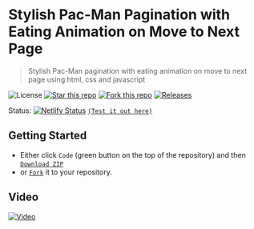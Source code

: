 # Stylish Pac-Man Pagination with Eating Animation on Move to Next Page
> Stylish Pac-Man pagination with eating animation on move to next page using html, css and javascript

![License](https://img.shields.io/npm/l/css-star-rating.svg)
[![Star this repo](https://badgen.net/github/stars/blank-yt/Stylish-Pac-Man-Pagination-with-Eating-Animation-on-Move-to-Next-Page)](https://github.com/blank-yt/Stylish-Pac-Man-Pagination-with-Eating-Animation-on-Move-to-Next-Page/stargazers/)
[![Fork this repo](https://badgen.net/github/forks/blank-yt/Stylish-Pac-Man-Pagination-with-Eating-Animation-on-Move-to-Next-Page)](https://github.com/blank-yt/Stylish-Pac-Man-Pagination-with-Eating-Animation-on-Move-to-Next-Page/fork/)
[![Releases](https://img.shields.io/github/downloads/blank-yt/Stylish-Pac-Man-Pagination-with-Eating-Animation-on-Move-to-Next-Page/total.svg)](https://github.com/blank-yt/Stylish-Pac-Man-Pagination-with-Eating-Animation-on-Move-to-Next-Page/archive/refs/tags/Release.zip)

Status: [![Netlify Status](https://api.netlify.com/api/v1/badges/d12ff671-e503-4d9b-b1ae-806d9b1ea125/deploy-status)](https://kaleidoscopic-halva-7df740.netlify.app/) [`(Test it out here)`](https://kaleidoscopic-halva-7df740.netlify.app/)

## Getting Started
- Either click `Code` (green button on the top of the repository) and then [`Download ZIP`](https://github.com/blank-yt/Stylish-Pac-Man-Pagination-with-Eating-Animation-on-Move-to-Next-Page/archive/refs/tags/Release.zip)
- or [`Fork`](https://github.com/blank-yt/Stylish-Pac-Man-Pagination-with-Eating-Animation-on-Move-to-Next-Page/fork) it to your repository.

## Video
[![Video](https://img.youtube.com/vi/ACS_abz04Lg/0.jpg)](https://www.youtube.com/watch?v=ACS_abz04Lg)
